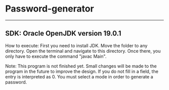# Password-generator
---
SDK: Oracle OpenJDK version 19.0.1
---
How to execute:
First you need to install JDK. Move the folder to any directory. Open the terminal and navigate to this directory. Once there, you only have to execute the command 
"javac Main".

Note: 
This program is not finished yet. Small changes will be made to the program in the future to improve the design.
If you do not fill in a field, the entry is interpreted as 0. You must select a mode in order to generate a password. 


